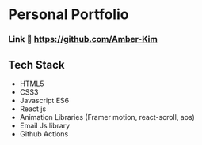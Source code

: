 # Personal Portfolio

### Link :link: https://github.com/Amber-Kim

## Tech Stack

- HTML5
- CSS3
- Javascript ES6
- React js
- Animation Libraries (Framer motion, react-scroll, aos)
- Email Js library
- Github Actions
